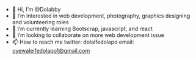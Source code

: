 - 👋 Hi, I’m @Dolabby
- 👀 I’m interested in web development, photography, graphics designing and volunteering roles
- 🌱 I’m currently learning Bootscrap, javascript, and react
- 💞️ I’m looking to collaborate on more web development issue
- 📫 How to reach me 
twitter: dolaifedolapo
email: oyewaleifedolapo1@gmail.com
<!---
Dolabby/Dolabby is a ✨ special ✨ repository because its `README.md` (this file) appears on your GitHub profile.
You can click the Preview link to take a look at your changes.
--->
